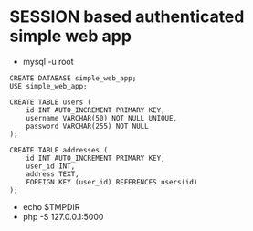 # SESSION based authenticated simple web app


* mysql -u root

```
CREATE DATABASE simple_web_app;
USE simple_web_app;

CREATE TABLE users (
    id INT AUTO_INCREMENT PRIMARY KEY,
    username VARCHAR(50) NOT NULL UNIQUE,
    password VARCHAR(255) NOT NULL
);

CREATE TABLE addresses (
    id INT AUTO_INCREMENT PRIMARY KEY,
    user_id INT,
    address TEXT,
    FOREIGN KEY (user_id) REFERENCES users(id)
);
```

* echo $TMPDIR
* php -S 127.0.0.1:5000
